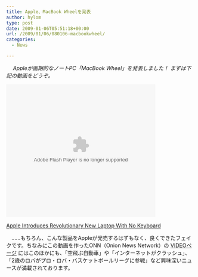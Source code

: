 ```yaml
---
title: Apple、MacBook Wheelを発表
author: hylom
type: post
date: 2009-01-06T05:51:18+00:00
url: /2009/01/06/080106-macbookwheel/
categories:
  - News

---
```

　   _Appleが画期的なノートPC「MacBook Wheel」を発表しました！ まずは下記の動画をどうぞ。_ 

<embed src="http://www.theonion.com/content/themes/common/assets/videoplayer2/flvplayer.swf" type="application/x-shockwave-flash" allowscriptaccess="always" wmode="transparent" width="400" height="355" flashvars="file=http://www.theonion.com/content/xml/92328/video&autostart=false&image=http://www.theonion.com/content/files/images/NO_KEYBOARD_article.jpg&bufferlength=3&embedded=true&title=Apple%20Introduces%20Revolutionary%20New%20Laptop%20With%20No%20Keyboard">
</embed>

   
  [Apple Introduces Revolutionary New Laptop With No Keyboard][1] 

　……もちろん、こんな製品をAppleが発売するはずもなく、良くできたフェイクです。ちなみにこの動画を作ったONN（Onion News Network）の    [VIDEOページ][2] にはこのほかにも、「空飛ぶ自動車」や「インターネットがクラッシュ」、「2歳のロバがプロ・ロバ・バスケットボールリーグに参戦」など興味深いニュースが満載されております。 

</br>

 [1]: http://www.theonion.com/content/video/apple_introduces_revolutionary?utm_source=embedded_video
 [2]: http://www.theonion.com/content/video/apple_introduces_revolutionary
